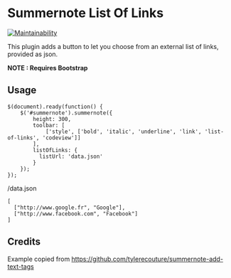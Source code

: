 # Summernote List Of Links

[![Maintainability](https://api.codeclimate.com/v1/badges/7cd29f1577d8c2fb3da1/maintainability)](https://codeclimate.com/github/lespoupeesrusses/summernote-list-of-links/maintainability)

This plugin adds a button to let you choose from an external list of links, provided as json.

**NOTE : Requires Bootstrap**

## Usage

    $(document).ready(function() {
        $('#summernote').summernote({
            height: 300,
            toolbar: [
                ['style', ['bold', 'italic', 'underline', 'link', 'list-of-links', 'codeview']]
            ],
            listOfLinks: {
              listUrl: 'data.json'
            }
        });
    });

/data.json

    [
      ["http://www.google.fr", "Google"],
      ["http://www.facebook.com", "Facebook"]
    ]

## Credits

Example copied from https://github.com/tylerecouture/summernote-add-text-tags